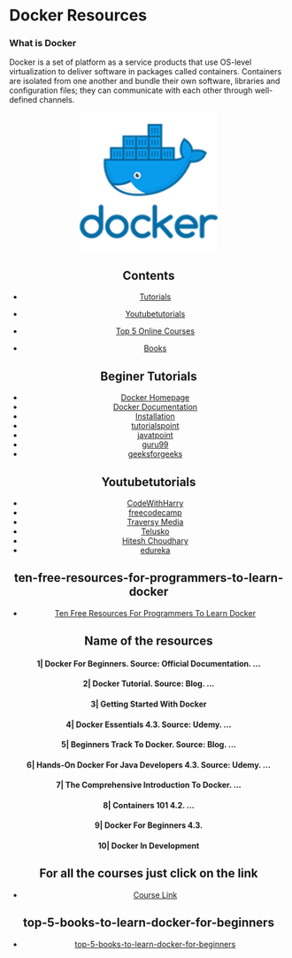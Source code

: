 # Docker Resources
### What is Docker
Docker is a set of platform as a service products that use OS-level virtualization to deliver software in packages called containers. Containers are isolated from one another and bundle their own software, libraries and configuration files; they can communicate with each other through well-defined channels. 

<div align="center">
	<code><img height="250" src="https://raw.githubusercontent.com/github/explore/80688e429a7d4ef2fca1e82350fe8e3517d3494d/topics/docker/docker.png"></code>
</div>
<div align="center">

## Contents

- [Tutorials](#beginer-tutorials)<br/> 

- [ Youtubetutorials](#beginer-tutorials)<br/> 

- [Top 5 Online Courses](#beginer-tutorials)<br/> 

- [Books](#beginer-tutorials)<br/> 

## Beginer Tutorials

- [Docker Homepage ](https://www.docker.com/)
- [Docker Documentation](https://docs.docker.com/)
- [Installation](https://docs.docker.com/get-docker/)
- [tutorialspoint](https://www.tutorialspoint.com/docker/index.htm)
- [javatpoint](https://www.javatpoint.com/docker-tutorial)
- [guru99](https://www.guru99.com/docker-tutorial.html)
- [geeksforgeeks](https://www.geeksforgeeks.org/introduction-to-docker/)

## Youtubetutorials
- [CodeWithHarry](https://www.youtube.com/watch?v=Gw2Jrid4SaQ&t=4649s)
- [freecodecamp](https://www.youtube.com/watch?v=fqMOX6JJhGo) 
- [Traversy Media](https://www.youtube.com/watch?v=Kyx2PsuwomE&t=3s)
- [Telusko](https://www.youtube.com/watch?v=u-YWtdbpEhQ)
- [Hitesh Choudhary](https://www.youtube.com/playlist?list=PLRAV69dS1uWTJLvDP4Veld5F05rJAmOcp)
- [edureka](https://www.youtube.com/watch?v=RSIstPUiEjY)

## ten-free-resources-for-programmers-to-learn-docker
- [Ten Free Resources For Programmers To Learn Docker](https://analyticsindiamag.com/ten-free-resources-for-programmers-to-learn-docker/)

## Name of the resources
#### 1| Docker For Beginners. Source: Official Documentation. ...

#### 2| Docker Tutorial. Source: Blog. ...

#### 3| Getting Started With Docker

#### 4| Docker Essentials 4.3. Source: Udemy. ...

#### 5| Beginners Track To Docker. Source: Blog. ...

#### 6| Hands-On Docker For Java Developers 4.3. Source: Udemy. ...

#### 7| The Comprehensive Introduction To Docker. ...

#### 8| Containers 101 4.2. ...

#### 9| Docker For Beginners 4.3.

#### 10| Docker In Development

## For all the courses just click on the link
- [Course Link](https://analyticsindiamag.com/ten-free-resources-for-programmers-to-learn-docker/)

## top-5-books-to-learn-docker-for-beginners
- [top-5-books-to-learn-docker-for-beginners](https://javarevisited.blogspot.com/2020/04/top-5-books-to-learn-docker-for-beginners.html#axzz6hKA1pa8D)
